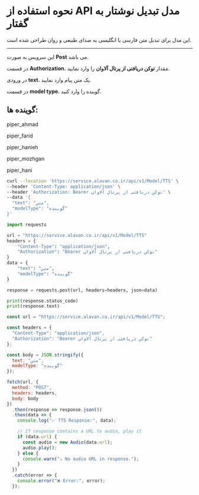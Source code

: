 # نحوه استفاده از API مدل تبدیل نوشتار به گفتار

این مدل برای تبدیل متن فارسی یا انگلیسی  به صدای طبیعی و روان طراحی شده است.

---


این سرویس به صورت **Post** می باشد.

در قسمت **Authorization**، مقدار **توکن دریافتی از پرتال آلاوان** را وارد نمایید.

در ورودی **text**، یک متن پیام وارد نمایید.

در قسمت **model type**، گوینده را وارد کنید.


گوینده ها:
---
piper_ahmad

piper_farid

piper_hanieh

piper_mozhgan

piper_hani


```bash
curl --location 'https://service.alavan.co.ir/api/v1/Model/TTS' \
--header 'Content-Type: application/json' \
--header 'Authorization: Bearer توکن دریافتی از پرتال آلاوان' \
--data '{
  "text": "متن",
  "modelType": "گوینده"
}'
```

```python
import requests

url = "https://service.alavan.co.ir/api/v1/Model/TTS"
headers = {
    "Content-Type": "application/json",
    "Authorization": "Bearer توکن دریافتی از پرتال آلاوان"
}
data = {
    "text": "متن",
    "modelType": "گوینده"
}

response = requests.post(url, headers=headers, json=data)

print(response.status_code)
print(response.text)


```

```javascript
const url = "https://service.alavan.co.ir/api/v1/Model/TTS";

const headers = {
  "Content-Type": "application/json",
  "Authorization": "Bearer توکن دریافتی از پرتال آلاوان"
};

const body = JSON.stringify({
  text: "متن",
  modelType: "گوینده"
});

fetch(url, {
  method: "POST",
  headers: headers,
  body: body
})
  .then(response => response.json())
  .then(data => {
    console.log("✅ TTS Response:", data);

    // If response contains a URL to audio, play it
    if (data.url) {
      const audio = new Audio(data.url);
      audio.play();
    } else {
      console.warn("⚠️ No audio URL in response.");
    }
  })
  .catch(error => {
    console.error("❌ Error:", error);
  });

```
